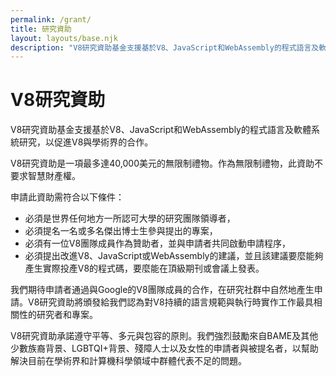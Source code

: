 ```yaml
---
permalink: /grant/
title: 研究資助
layout: layouts/base.njk
description: "V8研究資助基金支援基於V8、JavaScript和WebAssembly的程式語言及軟體系統研究。"
---
```

# V8研究資助

V8研究資助基金支援基於V8、JavaScript和WebAssembly的程式語言及軟體系統研究，以促進V8與學術界的合作。

V8研究資助是一項最多達40,000美元的無限制禮物。作為無限制禮物，此資助不要求智慧財產權。

申請此資助需符合以下條件：

- 必須是世界任何地方一所認可大學的研究團隊領導者，
- 必須提名一名或多名傑出博士生參與提出的專案，
- 必須有一位V8團隊成員作為贊助者，並與申請者共同啟動申請程序，
- 必須提出改進V8、JavaScript或WebAssembly的建議，並且該建議要麼能夠產生實際投產V8的程式碼，要麼能在頂級期刊或會議上發表。

我們期待申請者通過與Google的V8團隊成員的合作，在研究社群中自然地產生申請。V8研究資助將頒發給我們認為對V8持續的語言規範與執行時實作工作最具相關性的研究者和專案。

V8研究資助承諾遵守平等、多元與包容的原則。我們強烈鼓勵來自BAME及其他少數族裔背景、LGBTQI+背景、殘障人士以及女性的申請者與被提名者，以幫助解決目前在學術界和計算機科學領域中群體代表不足的問題。
